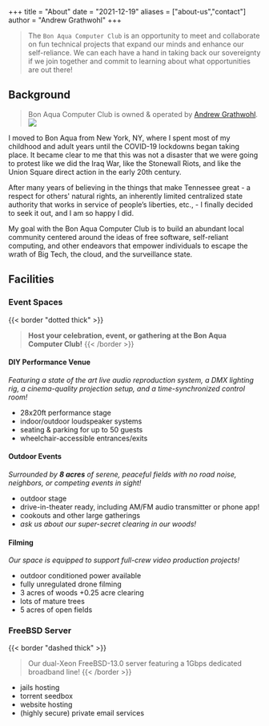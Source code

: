 +++
title = "About"
date = "2021-12-19"
aliases = ["about-us","contact"]
author = "Andrew Grathwohl"
+++

> The `Bon Aqua Computer Club` is an opportunity to meet and collaborate on fun
> technical projects that expand our minds and enhance our self-reliance. We
> can each have a hand in taking back our sovereignty if we join together and
> commit to learning about what opportunities are out there!

## Background
> Bon Aqua Computer Club is owned & operated by [Andrew
> Grathwohl](https://grathwohl.me).
> ![](https://multipli.city/assets/img/andrew.jpg)

I moved to Bon Aqua from New York, NY, where I spent most of my childhood and
adult years until the COVID-19 lockdowns began taking place. It became clear to
me that this was not a disaster that we were going to protest like we did the
Iraq War, like the Stonewall Riots, and like the Union Square direct action in
the early 20th century.

After many years of believing in the things that make Tennessee great - a
respect for others' natural rights, an inherently limited centralized state
authority that works in service of people’s liberties, etc., - I finally
decided to seek it out, and I am so happy I did.

My goal with the Bon Aqua Computer Club is to build an abundant local community
centered around the ideas of free software, self-reliant computing, and other
endeavors that empower individuals to escape the wrath of Big Tech, the cloud,
and the surveillance state.

## Facilities

### Event Spaces
{{< border "dotted thick" >}}
> **Host your celebration, event, or gathering at the Bon Aqua Computer Club!**
{{< /border >}}

#### DIY Performance Venue

*Featuring a state of the art live audio reproduction system, a DMX lighting rig,
a cinema-quality projection setup, and a time-synchronized control room!*

- 28x20ft performance stage
- indoor/outdoor loudspeaker systems
- seating & parking for up to 50 guests
- wheelchair-accessible entrances/exits

#### Outdoor Events
*Surrounded by **8 acres** of serene, peaceful fields with no road noise, neighbors,
or competing events in sight!*

- outdoor stage
- drive-in-theater ready, including AM/FM audio transmitter or phone app!
- cookouts and other large gatherings
- *ask us about our super-secret clearing in our woods!*

#### Filming
*Our space is equipped to support full-crew video production projects!*

- outdoor conditioned power available
- fully unregulated drone filming
- 3 acres of woods +0.25 acre clearing
- lots of mature trees
- 5 acres of open fields

### FreeBSD Server
{{< border "dashed thick" >}}
> Our dual-Xeon FreeBSD-13.0 server featuring a 1Gbps dedicated broadband line!
{{< /border >}}

- jails hosting
- torrent seedbox
- website hosting
- (highly secure) private email services
